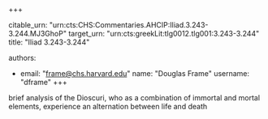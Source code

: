 +++


citable_urn: "urn:cts:CHS:Commentaries.AHCIP:Iliad.3.243-3.244.MJ3GhoP"
target_urn: "urn:cts:greekLit:tlg0012.tlg001:3.243-3.244"
title: "Iliad 3.243-3.244"

authors:
- email: "frame@chs.harvard.edu"
  name: "Douglas Frame"
  username: "dframe"
+++

<p>brief analysis of the Dioscuri, who as a combination of immortal and mortal elements, experience an alternation between life and death</p>